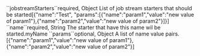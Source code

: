 <tr><td>``jobstreamStarters``</td><td>required, Object</td>
	
<td>List of job stream starters that should be started</td><td>[{"name":"Test",
"params":[{"name":"param1","value":"new value of param1"},{"name":"param2","value":"new value of param2"}]}]</td><td></td></tr>

<tr>
<tr><td>``name``</td><td>required, String</td>
<td>The starter that have this name wil be started.</td><td>myName</td><td></td></tr>
</tr>
<tr>
<tr><td>``params``</td><td>optional, Object</td>
<td>A list of name value pairs.</td><td>[{"name":"param1","value":"new value of param1"},{"name":"param2","value":"new value of param2"}]</td><td>
</td></tr>
</tr>

 
 